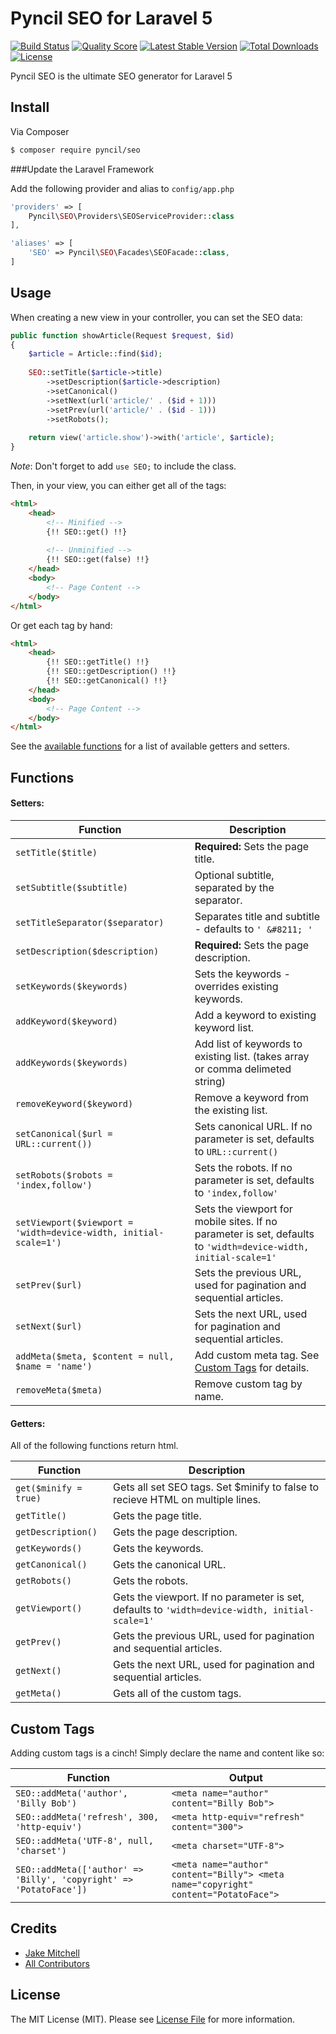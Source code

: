 # Pyncil SEO for Laravel 5

[![Build Status][ico-build]][link-travis]
[![Quality Score][ico-scrutinizer]][link-scrutinizer]
[![Latest Stable Version][ico-stable]][link-packagist]
[![Total Downloads][ico-downloads]][link-packagist]
[![License][ico-license]][link-license]

Pyncil SEO is the ultimate SEO generator for Laravel 5

## Install

Via Composer

``` bash
$ composer require pyncil/seo
```

###Update the Laravel Framework

Add the following provider and alias to `config/app.php`

``` php
'providers' => [
    Pyncil\SEO\Providers\SEOServiceProvider::class
],

'aliases' => [
    'SEO' => Pyncil\SEO\Facades\SEOFacade::class,
]
```

## Usage

When creating a new view in your controller, you can set the SEO data:
``` php
public function showArticle(Request $request, $id)
{
    $article = Article::find($id);
    
    SEO::setTitle($article->title)
        ->setDescription($article->description)
        ->setCanonical()
        ->setNext(url('article/' . ($id + 1)))
        ->setPrev(url('article/' . ($id - 1)))
        ->setRobots();
    
    return view('article.show')->with('article', $article);
}
```
*Note*: Don't forget to add `use SEO;` to include the class.

Then, in your view, you can either get all of the tags:
``` html
<html>
    <head>
        <!-- Minified -->
        {!! SEO::get() !!}
        
        <!-- Unminified -->
        {!! SEO::get(false) !!}
    </head>
    <body>
        <!-- Page Content -->
    </body>
</html>
```

Or get each tag by hand:
``` html
<html>
    <head>
        {!! SEO::getTitle() !!}
        {!! SEO::getDescription() !!}
        {!! SEO::getCanonical() !!}
    </head>
    <body>
        <!-- Page Content -->
    </body>
</html>
```

See the [available functions](#functions) for a list of available getters and setters.

## Functions

#### Setters:

| Function | Description |
| --- | --- |
| `setTitle($title)` | **Required:** Sets the page title. |
| `setSubtitle($subtitle)` | Optional subtitle, separated by the separator. |
| `setTitleSeparator($separator)` | Separates title and subtitle - defaults to `' &#8211; '` |
| `setDescription($description)` | **Required:** Sets the page description. |
| `setKeywords($keywords)` | Sets the keywords - overrides existing keywords. |
| `addKeyword($keyword)` | Add a keyword to existing keyword list. |
| `addKeywords($keywords)` | Add list of keywords to existing list. (takes array or comma delimeted string) |
| `removeKeyword($keyword)` | Remove a keyword from the existing list. |
| `setCanonical($url = URL::current())` | Sets canonical URL. If no parameter is set, defaults to `URL::current()` |
| `setRobots($robots = 'index,follow')` | Sets the robots. If no parameter is set, defaults to `'index,follow'` |
| `setViewport($viewport = 'width=device-width, initial-scale=1')` | Sets the viewport for mobile sites. If no parameter is set, defaults to `'width=device-width, initial-scale=1'` |
| `setPrev($url)` | Sets the previous URL, used for pagination and sequential articles. |
| `setNext($url)` | Sets the next URL, used for pagination and sequential articles. |
| `addMeta($meta, $content = null, $name = 'name')` | Add custom meta tag. See [Custom Tags](#custom-tags) for details. |
| `removeMeta($meta)` | Remove custom tag by name. |

#### Getters:

All of the following functions return html.

| Function | Description |
| --- | --- |
| `get($minify = true)` | Gets all set SEO tags. Set $minify to false to recieve HTML on multiple lines. |
| `getTitle()` | Gets the page title. |
| `getDescription()` | Gets the page description. |
| `getKeywords()` | Gets the keywords. |
| `getCanonical()` | Gets the canonical URL. |
| `getRobots()` | Gets the robots. |
| `getViewport()` | Gets the viewport. If no parameter is set, defaults to `'width=device-width, initial-scale=1'` |
| `getPrev()` | Gets the previous URL, used for pagination and sequential articles. |
| `getNext()` | Gets the next URL, used for pagination and sequential articles. |
| `getMeta()` | Gets all of the custom tags. |

## Custom Tags

Adding custom tags is a cinch! Simply declare the name and content like so:

| Function | Output |
| --- | --- |
| `SEO::addMeta('author', 'Billy Bob')` | `<meta name="author" content="Billy Bob">` |
| `SEO::addMeta('refresh', 300, 'http-equiv')` | `<meta http-equiv="refresh" content="300">` |
| `SEO::addMeta('UTF-8', null, 'charset')` | `<meta charset="UTF-8">` |
| `SEO::addMeta(['author' => 'Billy', 'copyright' => 'PotatoFace'])` | `<meta name="author" content="Billy"> <meta name="copyright" content="PotatoFace">` |

## Credits

- [Jake Mitchell][link-author]
- [All Contributors][link-contributors]

## License

The MIT License (MIT). Please see [License File][link-license] for more information.

[ico-stable]: https://img.shields.io/github/release/pyncil/seo.svg?style=flat-square
[ico-downloads]: https://img.shields.io/packagist/dt/pyncil/seo.svg?style=flat-square
[ico-license]: https://img.shields.io/github/license/pyncil/seo.svg?style=flat-square
[ico-scrutinizer]: https://img.shields.io/scrutinizer/g/Pyncil/SEO.svg?style=flat-square
[ico-build]: https://img.shields.io/travis/Pyncil/SEO.svg?style=flat-square

[link-travis]: https://travis-ci.org/Pyncil/SEO
[link-scrutinizer]: https://scrutinizer-ci.com/g/Pyncil/SEO
[link-packagist]: https://packagist.org/packages/pyncil/seo
[link-license]: ./LICENSE
[link-author]: https://github.com/Pyncil
[link-contributors]: ../../contributors
